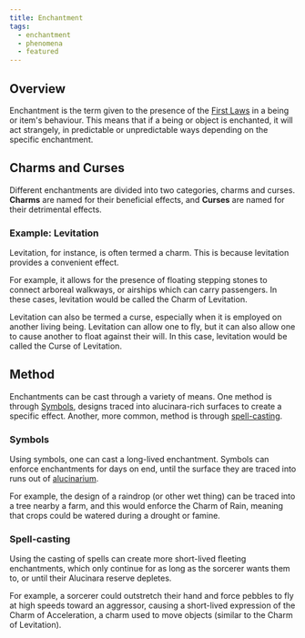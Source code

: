 ```yaml
---
title: Enchantment
tags:
  - enchantment
  - phenomena
  - featured
---
```

## Overview
Enchantment is the term given to the presence of the [First Laws](phenomena/natural-laws/first-laws.md) in a being or item's behaviour. This means that if a being or object is enchanted, it will act strangely, in predictable or unpredictable ways depending on the specific enchantment.
## Charms and Curses
Different enchantments are divided into two categories, charms and curses. **Charms** are named for their beneficial effects, and **Curses** are named for their detrimental effects.
### Example: Levitation
Levitation, for instance, is often termed a charm. This is because levitation provides a convenient effect.

For example, it allows for the presence of floating stepping stones to connect arboreal walkways, or airships which can carry passengers. In these cases, levitation would be called the Charm of Levitation.

Levitation can also be termed a curse, especially when it is employed on another living being. Levitation can allow one to fly, but it can also allow one to cause another to float against their will. In this case, levitation would be called the Curse of Levitation.
## Method
Enchantments can be cast through a variety of means. One method is through [Symbols](phenomena/symbols.md), designs traced into alucinara-rich surfaces to create a specific effect. Another, more common, method is through [spell-casting](phenomena/spell-casting.md).
### Symbols
Using symbols, one can cast a long-lived enchantment. Symbols can enforce enchantments for days on end, until the surface they are traced into runs out of [alucinarium](phenomena/alucinara.md).

For example, the design of a raindrop (or other wet thing) can be traced into a tree nearby a farm, and this would enforce the Charm of Rain, meaning that crops could be watered during a drought or famine.
### Spell-casting
Using the casting of spells can create more short-lived fleeting enchantments, which only continue for as long as the sorcerer wants them to, or until their Alucinara reserve depletes.

For example, a sorcerer could outstretch their hand and force pebbles to fly at high speeds toward an aggressor, causing a short-lived expression of the Charm of Acceleration, a charm used to move objects (similar to the Charm of Levitation).